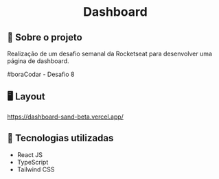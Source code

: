 <h1 align='center'>Dashboard</h1>

## 📝 Sobre o projeto

Realização de um desafio semanal da Rocketseat para desenvolver uma página de dashboard.

#boraCodar - Desafio 8

## 🖥️ Layout
https://dashboard-sand-beta.vercel.app/


## 🚀 Tecnologias utilizadas

- React JS
- TypeScript
- Tailwind CSS

